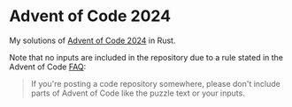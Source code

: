 <!--
SPDX-FileCopyrightText: 2024 Petr Pucil <petr.pucil@seznam.cz>

SPDX-License-Identifier: GPL-3.0-or-later
-->

# Advent of Code 2024

My solutions of [Advent of Code 2024](https://adventofcode.com/2024) in Rust.

Note that no inputs are included in the repository due to a rule stated in the Advent of Code [FAQ](https://adventofcode.com/2024/about#faq_copying):

> If you're posting a code repository somewhere, please don't include parts of Advent of Code like the puzzle text or your inputs.
